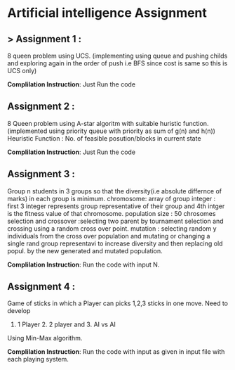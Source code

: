 # Artificial intelligence Assignment

## > Assignment 1 :
8 queen problem using UCS.
(implementing using queue and pushing childs and exploring again in the order of push i.e BFS since cost is same so this is UCS only) 

**Complilation Instruction**:    Just Run the code

## Assignment 2 :
8 Queen problem using A-star algoritm with suitable huristic function.(implemented using priority queue with priority as sum of g(n) and h(n))
Heuristic Function : No. of feasible posution/blocks in current state

**Complilation Instruction**:    Just Run the code


## Assignment 3 :
Group n students in 3 groups so that the diversity(i.e absolute differnce of marks) in each group is minimum.
chromosome: array of group integer : first 3 integer represents group representative of their group and 4th intger is the fitness value of that chromosome.
population size : 50 chrosomes
selection and crossover :selecting two parent by tournament selection and crossing using a random cross over point.
mutation : selecting random y individuals from the cross over population and mutating or changing a single rand group representavi to increase diversity and then replacing old popul. by the new generated and mutated population.

**Complilation Instruction**:     Run the code with input N.

## Assignment 4 :
Game of sticks in which a Player can picks 1,2,3 sticks in one move.
Need to develop 
1. 1 Player 2. 2 player and 3. AI vs AI 

Using Min-Max algorithm.

**Complilation Instruction**: Run the code with input as given in input file with each playing system.



